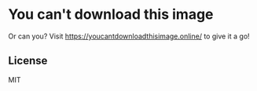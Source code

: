 # You can't download this image

Or can you? Visit https://youcantdownloadthisimage.online/ to give it a go!

## License

MIT
